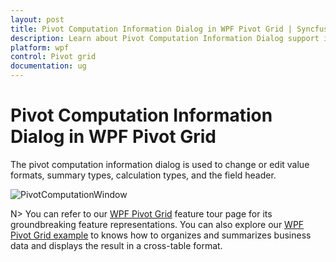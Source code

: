 ```yaml
---
layout: post
title: Pivot Computation Information Dialog in WPF Pivot Grid | Syncfusion®
description: Learn about Pivot Computation Information Dialog support in Syncfusion® WPF Pivot Grid control and more.
platform: wpf
control: Pivot grid
documentation: ug
---
```


# Pivot Computation Information Dialog in WPF Pivot Grid

The pivot computation information dialog is used to change or edit value formats, summary types, calculation types, and the field header.

![PivotComputationWindow](PivotSchemaDesigner-Images/PivotComputationWindow.png)


N> You can refer to our [WPF Pivot Grid](https://www.syncfusion.com/wpf-controls/pivot-grid) feature tour page for its groundbreaking feature representations. You can also explore our [WPF Pivot Grid example](https://github.com/syncfusion/wpf-demos) to knows how to organizes and summarizes business data and displays the result in a cross-table format.
